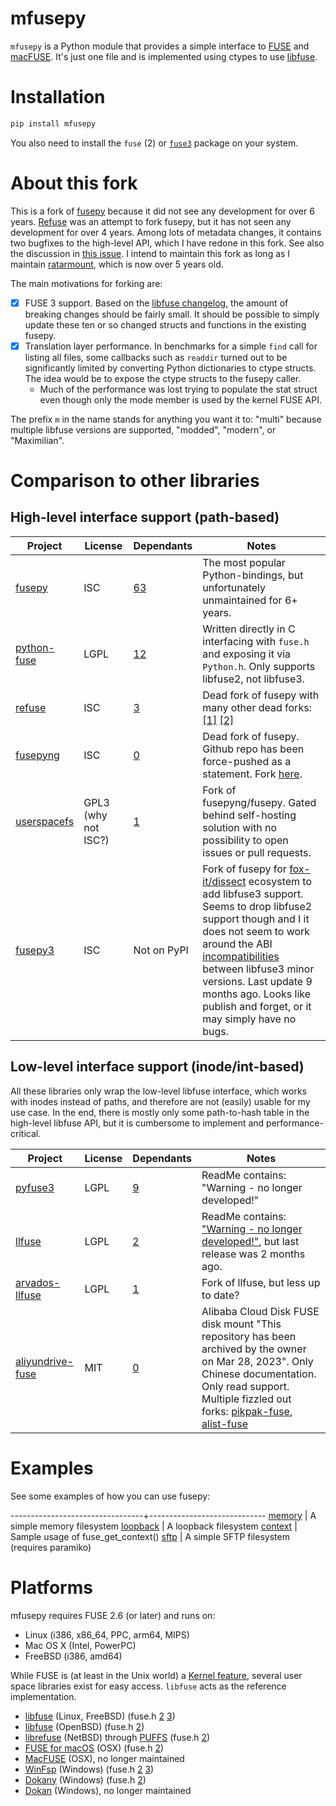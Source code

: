 # mfusepy

`mfusepy` is a Python module that provides a simple interface to [FUSE](https://docs.kernel.org/filesystems/fuse.html) and [macFUSE](https://osxfuse.github.io/).
It's just one file and is implemented using ctypes to use [libfuse](https://github.com/libfuse/libfuse).


# Installation

```bash
pip install mfusepy
```

You also need to install the `fuse` (2) or [`fuse3`](https://pkgs.org/search/?q=fuse3) package on your system.


# About this fork

This is a fork of [fusepy](https://github.com/fusepy/fusepy) because it did not see any development for over 6 years.
[Refuse](https://github.com/pleiszenburg/refuse/) was an attempt to fork fusepy, but it has not seen any development for over 4 years. Among lots of metadata changes, it contains two bugfixes to the high-level API, which I have redone in this fork.
See also the discussion in [this issue](https://github.com/mxmlnkn/ratarmount/issues/101).
I intend to maintain this fork as long as I maintain [ratarmount](https://github.com/mxmlnkn/ratarmount), which is now over 5 years old.

The main motivations for forking are:

 - [x] FUSE 3 support. Based on the [libfuse changelog](https://github.com/libfuse/libfuse/blob/master/ChangeLog.rst#libfuse-300-2016-12-08), the amount of breaking changes should be fairly small. It should be possible to simply update these ten or so changed structs and functions in the existing fusepy.
 - [x] Translation layer performance. In benchmarks for a simple `find` call for listing all files, some callbacks such as `readdir` turned out to be significantly limited by converting Python dictionaries to ctype structs. The idea would be to expose the ctype structs to the fusepy caller.
   - Much of the performance was lost trying to populate the stat struct even though only the mode member is used by the kernel FUSE API.

The prefix `m` in the name stands for anything you want it to: "multi" because multiple libfuse versions are supported, "modded", "modern", or "Maximilian".


# Comparison to other libraries

## High-level interface support (path-based)

| Project | License | Dependants | Notes
|-------------------------------------------------------|------|-----|------------------------|
| [fusepy](https://github.com/fusepy/fusepy)            | ISC  | [63](https://www.wheelodex.org/projects/fusepy/rdepends/) | The most popular Python-bindings, but unfortunately unmaintained for 6+ years. |
| [python-fuse](https://github.com/libfuse/python-fuse) | LGPL | [12](https://www.wheelodex.org/projects/fuse-python/rdepends/) | Written directly in C interfacing with `fuse.h` and exposing it via `Python.h`. Only supports libfuse2, not libfuse3. |
| [refuse](https://github.com/pleiszenburg/refuse)      | ISC  | [3](https://www.wheelodex.org/projects/refuse/rdepends/) | Dead fork of fusepy with many other dead forks: [[1]](https://github.com/yarikoptic/refuse) [[2]](https://github.com/YoilyL/refuse) |
| [fusepyng](https://pypi.org/project/fusepyng/)       | ISC  | [0](https://www.wheelodex.org/projects/fusepyng/rdepends/) | Dead fork of fusepy. Github repo has been force-pushed as a statement. Fork [here](https://github.com/djsutherland/fusepyng). |
| [userspacefs](https://pypi.org/project/userspacefs/)  | GPL3 (why not ISC?) | [1](https://www.wheelodex.org/projects/userspacefs/rdepends/) | Fork of fusepyng/fusepy. Gated behind self-hosting solution with no possibility to open issues or pull requests. |
| [fusepy3](https://github.com/fox-it/fusepy3)          | ISC  | Not on PyPI | Fork of fusepy for [fox-it/dissect](https://github.com/fox-it/dissect) ecosystem to add libfuse3 support. Seems to drop libfuse2 support though and I it does not seem to work around the ABI [incompatibilities](https://github.com/libfuse/libfuse/issues/1029) between libfuse3 minor versions. Last update 9 months ago. Looks like publish and forget, or it may simply have no bugs. |


## Low-level interface support (inode/int-based)

All these libraries only wrap the low-level libfuse interface, which works with inodes instead of paths, and therefore are not (easily) usable for my use case.
In the end, there is mostly only some path-to-hash table in the high-level libfuse API, but it is cumbersome to implement and performance-critical.

| Project | License | Dependants | Notes
|------------------------------------------------------------------|------|-----|------------------------|
| [pyfuse3](https://github.com/libfuse/pyfuse3)                    | LGPL | [9](https://www.wheelodex.org/projects/pyfuse3/rdepends/) | ReadMe contains: "Warning - no longer developed!" |
| [llfuse](https://github.com/python-llfuse/python-llfuse/)        | LGPL | [2](https://www.wheelodex.org/projects/llfuse/rdepends/) | ReadMe contains: ["Warning - no longer developed!"](https://github.com/python-llfuse/python-llfuse/issues/67), but last release was 2 months ago. |
| [arvados-llfuse](https://github.com/arvados/python-llfuse/)      | LGPL | [1](https://www.wheelodex.org/projects/arvados-llfuse/rdepends/) | Fork of llfuse, but less up to date? |
| [aliyundrive-fuse](https://github.com/messense/aliyundrive-fuse) | MIT  | [0](https://www.wheelodex.org/projects/aliyundrive-fuse/rdepends/) | Alibaba Cloud Disk FUSE disk mount "This repository has been archived by the owner on Mar 28, 2023". Only Chinese documentation. Only read support. Multiple fizzled out forks: [pikpak-fuse](https://github.com/ykxVK8yL5L/pikpak-fuse/), [alist-fuse](https://github.com/ykxVK8yL5L/alist-fuse) |


# Examples

See some examples of how you can use fusepy:

---------------------------------+-----------------------------
[memory](examples/memory.py)     | A simple memory filesystem
[loopback](examples/loopback.py) | A loopback filesystem
[context](examples/context.py)   | Sample usage of fuse_get_context()
[sftp](examples/sftp.py)         | A simple SFTP filesystem (requires paramiko)


# Platforms

mfusepy requires FUSE 2.6 (or later) and runs on:

- Linux (i386, x86_64, PPC, arm64, MIPS)
- Mac OS X (Intel, PowerPC)
- FreeBSD (i386, amd64)

While FUSE is (at least in the Unix world) a [Kernel feature](https://man7.org/linux/man-pages/man4/fuse.4.html), several user space libraries exist for easy access.
`libfuse` acts as the reference implementation.

 - [libfuse](https://github.com/libfuse/libfuse) (Linux, FreeBSD) (fuse.h [2](https://github.com/libfuse/libfuse/blob/fuse-2_9_bugfix/include/fuse.h) [3](https://github.com/libfuse/libfuse/blob/master/include/fuse.h))
 - [libfuse](https://github.com/openbsd/src/tree/master/lib/libfuse) (OpenBSD) (fuse.h [2](https://github.com/openbsd/src/blob/master/lib/libfuse/fuse.h))
 - [librefuse](https://github.com/NetBSD/src/tree/netbsd-8/lib/librefuse) (NetBSD) through [PUFFS](https://en.wikipedia.org/wiki/PUFFS_(NetBSD)) (fuse.h [2](https://github.com/NetBSD/src/blob/netbsd-8/lib/librefuse/fuse.h))
 - [FUSE for macOS](https://github.com/osxfuse/osxfuse) (OSX) (fuse.h [2](https://github.com/osxfuse/fuse/blob/master/include/fuse.h))
 - [MacFUSE](https://code.google.com/archive/p/macfuse/) (OSX), no longer maintained
 - [WinFsp](https://github.com/billziss-gh/winfsp) (Windows) (fuse.h [2](https://github.com/winfsp/winfsp/blob/master/inc/fuse/fuse.h) [3](https://github.com/winfsp/winfsp/blob/master/inc/fuse3/fuse.h))
 - [Dokany](https://github.com/dokan-dev/dokany) (Windows) (fuse.h [2](https://github.com/dokan-dev/dokany/blob/master/dokan_fuse/include/fuse.h))
 - [Dokan](https://code.google.com/archive/p/dokan/) (Windows), no longer maintained
